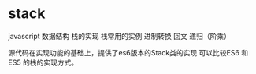 # stack

javascript 数据结构  栈的实现
栈常用的实例
  进制转换
  回文
  递归（阶乘）
  
源代码在实现功能的基础上，提供了es6版本的Stack类的实现
可以比较ES6 和ES5 的栈的实现方式。
